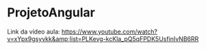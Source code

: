 # ProjetoAngular
Link da vídeo aula: https://www.youtube.com/watch?v=xYpx9gsyvkk&amp;list=PLKevg-kcKla_pQ5qFPDK5UsfinIvNB6RR
